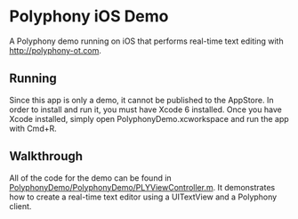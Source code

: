 Polyphony iOS Demo
==================

A Polyphony demo running on iOS that performs real-time text editing with
<http://polyphony-ot.com>.

Running
-------

Since this app is only a demo, it cannot be published to the AppStore. In order
to install and run it, you must have Xcode 6 installed. Once you have Xcode
installed, simply open PolyphonyDemo.xcworkspace and run the app with Cmd+R.

Walkthrough
-----------

All of the code for the demo can be found in
[PolyphonyDemo/PolyphonyDemo/PLYViewController.m](PolyphonyDemo/PolyphonyDemo/PLYViewController.m). It demonstrates how to create
a real-time text editor using a UITextView and a Polyphony client.
